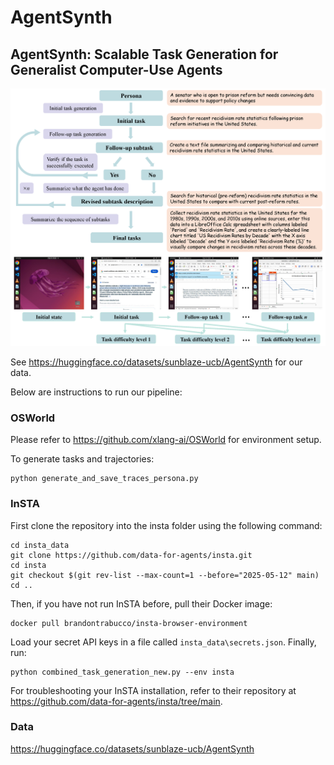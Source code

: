 # AgentSynth
## AgentSynth: Scalable Task Generation for Generalist Computer-Use Agents

![](https://github.com/sunblaze-ucb/AgentSynth/blob/main/Pipeline4.png?raw=true)

See https://huggingface.co/datasets/sunblaze-ucb/AgentSynth for our data.

Below are instructions to run our pipeline:

### OSWorld

Please refer to https://github.com/xlang-ai/OSWorld for environment setup.

To generate tasks and trajectories:
```
python generate_and_save_traces_persona.py
```

### InSTA

First clone the repository into the insta folder using the following command:
```
cd insta_data
git clone https://github.com/data-for-agents/insta.git
cd insta
git checkout $(git rev-list --max-count=1 --before="2025-05-12" main)
cd ..
```
Then, if you have not run InSTA before, pull their Docker image:
```
docker pull brandontrabucco/insta-browser-environment
```
Load your secret API keys in a file called `insta_data\secrets.json`. Finally, run:
```
python combined_task_generation_new.py --env insta
```
For troubleshooting your InSTA installation, refer to their repository at https://github.com/data-for-agents/insta/tree/main.


### Data
https://huggingface.co/datasets/sunblaze-ucb/AgentSynth
